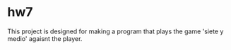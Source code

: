 # hw7
This project is designed for making a program that plays the game 'siete y medio' agaisnt the player.
